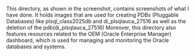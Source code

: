 This directory, as shown in the screenshot, contains screenshots of what I have done. It holds images that are used for creating PDBs (Pluggable Databases) like plsql_class2025db and di_plsqlauca_27516
as well as the deletion of the pdb(di_plsqlauca_27516) Moreover, this directory also features resources related to the OEM (Oracle Enterprise Manager) dashboard, which is used for managing and monitoring
the Oracle databases and systems.
